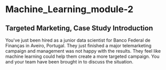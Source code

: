 # Machine_Learning_module-2
## Targeted Marketing, Case Study Introduction
You've just been hired as a junior data scientist for Banco Federal de Finanças in Aveiro, Portugal. 
They just finished a major telemarketing campaign and management was not happy with the results.
They feel like machine learning could help them create a more targeted campaign. 
You and your team have been brought in to discuss the situation.
